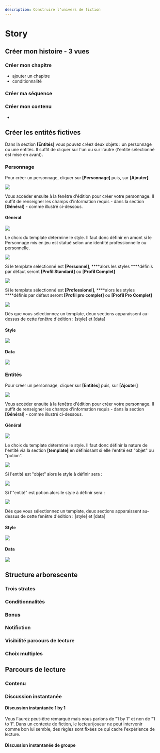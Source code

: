 ```yaml
---
description: Construire l'univers de fiction
---
```


# Story

## Créer mon histoire - 3 vues 

### Créer mon chapitre

* ajouter un chapitre 
* conditionnalité 

### Créer ma séquence 

### Créer mon contenu 

* 
## Créer les entités fictives 

Dans la section **\[Entités\]** vous pouvez créez deux objets : un personnage ou une entités. Il suffit de cliquer sur l'un ou sur l'autre \(l'entité sélectionné est mise en avant\). 

### Personnage

Pour créer un personnage, cliquer sur **\[Personnage\]** puis, sur **\[Ajouter\]**.

![](.gitbook/assets/capture-de-cran-2019-06-17-a-17.12.19.png)

Vous accéder ensuite à la fenêtre d'édition pour créer votre personnage. Il suffit de renseigner les champs d'information requis  - dans la section  **\[Général\]** - comme illustré ci-dessous.

#### Général

![](.gitbook/assets/capture-de-cran-2019-06-17-a-17.12.30.png)

Le choix du template détermine le style. Il faut donc définir en amont si le Personnage mis en jeu est statué selon une identité professionnelle ou personnelle. 

![](.gitbook/assets/capture-de-cran-2019-06-17-a-17.12.38.png)

Si le template sélectionné est **\[Personnel\]**, ****alors les styles ****définis par défaut seront **\[Profil Standard\]** ou **\[Profil Complet\]**

![](.gitbook/assets/capture-de-cran-2019-06-17-a-17.13.06.png)

Si le template sélectionné est **\[Professionel\]**, ****alors les styles ****définis par défaut seront **\[Profil pro complet\]** ou **\[Profil Pro Complet\]**

![](.gitbook/assets/capture-de-cran-2019-06-17-a-17.12.57.png)

Dès que vous sélectionnez un template, deux sections apparaissent au-dessus de cette fenêtre d'édition : \[style\] et \[data\]

####  **Style**

![](.gitbook/assets/capture-de-cran-2019-06-17-a-17.26.35.png)

#### **Data**

![](.gitbook/assets/capture-de-cran-2019-06-17-a-17.26.49.png)

### Entités 

Pour créer un personnage, cliquer sur **\[Entités\]** puis, sur **\[Ajouter\]**

![](.gitbook/assets/capture-de-cran-2019-06-17-a-17.35.24.png)

Vous accéder ensuite à la fenêtre d'édition pour créer votre personnage. Il suffit de renseigner les champs d'information requis  - dans la section  **\[Général\]** - comme illustré ci-dessous.

#### Général

![](.gitbook/assets/capture-de-cran-2019-06-17-a-17.35.45.png)

Le choix du template détermine le style. Il faut donc définir la nature de l'entité via la section **\[template\]** en définissant si elle l'entité est "objet" ou "potion".

![](.gitbook/assets/capture-de-cran-2019-06-17-a-17.36.05.png)

Si l'entité est "objet" alors le style à définir sera : 

![](.gitbook/assets/capture-de-cran-2019-06-17-a-17.36.29.png)

Si l'"entité" est potion alors le style à définir sera : 

![](.gitbook/assets/capture-de-cran-2019-06-17-a-17.36.16.png)

Dès que vous sélectionnez un template, deux sections apparaissent au-dessus de cette fenêtre d'édition : \[style\] et \[data\]

#### Style 

![](.gitbook/assets/capture-de-cran-2019-06-17-a-17.41.27.png)

#### Data

![](.gitbook/assets/capture-de-cran-2019-06-17-a-17.41.40.png)

## Structure arborescente 

### Trois strates

### Conditionnalités

### Bonus

### Notifiction 

### Visibilité parcours de lecture

### Choix multiples

## Parcours de lecture 

### Contenu 

### Discussion instantanée

#### Discussion instantanée 1 by 1

Vous l'aurez peut-être remarqué mais nous parlons de "1 by 1" et non de "1 to 1". Dans un contexte de fiction, le lecteur/joueur ne peut intervenir comme bon lui semble, des règles sont fixées ce qui cadre l'expérience de lecture. 

#### Discussion instantanée de groupe 

